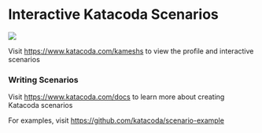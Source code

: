 # Interactive Katacoda Scenarios

[![](http://shields.katacoda.com/katacoda/kameshs/count.svg)](https://www.katacoda.com/kameshs "Get your profile on Katacoda.com")

Visit https://www.katacoda.com/kameshs to view the profile and interactive scenarios

### Writing Scenarios
Visit https://www.katacoda.com/docs to learn more about creating Katacoda scenarios

For examples, visit https://github.com/katacoda/scenario-example
